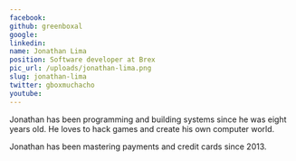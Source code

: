 ```yaml
---
facebook: 
github: greenboxal
google: 
linkedin: 
name: Jonathan Lima
position: Software developer at Brex
pic_url: /uploads/jonathan-lima.png
slug: jonathan-lima
twitter: gboxmuchacho
youtube: 
---
```

<p>Jonathan has been programming and building systems since he was eight years old. He loves to hack games and create his own computer world.</p>

<p>Jonathan has been mastering payments and credit cards since 2013.</p>
